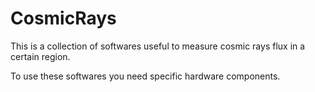 # CosmicRays
This is a collection of softwares useful to measure cosmic rays flux in a certain region.

To use these softwares you need specific hardware components.
